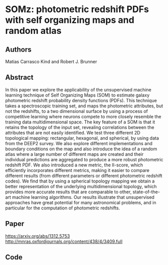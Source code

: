 # SOMz: photometric redshift PDFs with self organizing maps and random atlas

## Authors

Matias Carrasco Kind and Robert J. Brunner

## Abstract
In this paper we explore the applicability of the unsupervised machine learning technique of Self Organizing Maps (SOM) to estimate galaxy photometric redshift probability density functions (PDFs). This technique takes a spectroscopic training set, and maps the photometric attributes, but not the redshifts, to a two dimensional surface by using a process of competitive learning where neurons compete to more closely resemble the training data multidimensional space. The key feature of a SOM is that it retains the topology of the input set, revealing correlations between the attributes that are not easily identified. We test three different 2D topological mapping: rectangular, hexagonal, and spherical, by using data from the DEEP2 survey. We also explore different implementations and boundary conditions on the map and also introduce the idea of a random atlas where a large number of different maps are created and their individual predictions are aggregated to produce a more robust photometric redshift PDF. We also introduced a new metric, the II-score, which efficiently incorporates different metrics, making it easier to compare different results (from different parameters or different photometric redshift codes). We find that by using a spherical topology mapping we obtain a better representation of the underlying multidimensional topology, which provides more accurate results that are comparable to other, state-of-the-art machine learning algorithms. Our results illustrate that unsupervised approaches have great potential for many astronomical problems, and in particular for the computation of photometric redshifts.


## Paper
https://arxiv.org/abs/1312.5753
http://mnras.oxfordjournals.org/content/438/4/3409.full

## Code
